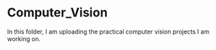 # Computer_Vision

In this folder, I am uploading the practical computer vision projects I am working on.
